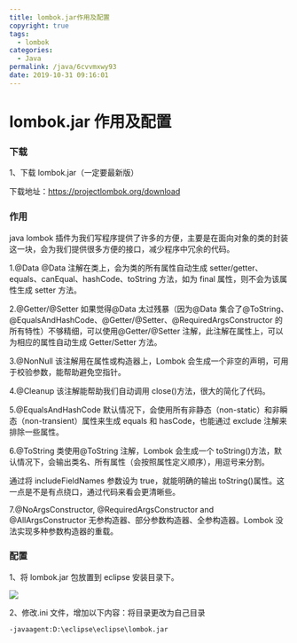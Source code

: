 ```yaml
---
title: lombok.jar作用及配置
copyright: true
tags:
  - lombok
categories:
  - Java
permalink: /java/6cvvmxwy93
date: 2019-10-31 09:16:01
---
```


# lombok.jar 作用及配置

### 下载

1、下载 lombok.jar（一定要最新版）

下载地址：https://projectlombok.org/download

### 作用

java lombok 插件为我们写程序提供了许多的方便，主要是在面向对象的类的封装这一块，会为我们提供很多方便的接口，减少程序中冗余的代码。

1.@Data
@Data 注解在类上，会为类的所有属性自动生成 setter/getter、equals、canEqual、hashCode、toString 方法，如为 final 属性，则不会为该属性生成 setter 方法。

2.@Getter/@Setter
如果觉得@Data 太过残暴（因为@Data 集合了@ToString、@EqualsAndHashCode、@Getter/@Setter、@RequiredArgsConstructor 的所有特性）不够精细，可以使用@Getter/@Setter 注解，此注解在属性上，可以为相应的属性自动生成 Getter/Setter 方法。

3.@NonNull
该注解用在属性或构造器上，Lombok 会生成一个非空的声明，可用于校验参数，能帮助避免空指针。

4.@Cleanup
该注解能帮助我们自动调用 close()方法，很大的简化了代码。

5.@EqualsAndHashCode
默认情况下，会使用所有非静态（non-static）和非瞬态（non-transient）属性来生成 equals 和 hasCode，也能通过 exclude 注解来排除一些属性。

6.@ToString
类使用@ToString 注解，Lombok 会生成一个 toString()方法，默认情况下，会输出类名、所有属性（会按照属性定义顺序），用逗号来分割。

通过将 includeFieldNames 参数设为 true，就能明确的输出 toString()属性。这一点是不是有点绕口，通过代码来看会更清晰些。

7.@NoArgsConstructor, @RequiredArgsConstructor and @AllArgsConstructor
无参构造器、部分参数构造器、全参构造器。Lombok 没法实现多种参数构造器的重载。

### 配置

1、将 lombok.jar 包放置到 eclipse 安装目录下。

![](https://cdn.jsdelivr.net/gh/xxmys/image/img/202408090902986.png)

2、修改.ini 文件，增加以下内容：将目录更改为自己目录

```
-javaagent:D:\eclipse\eclipse\lombok.jar
```
